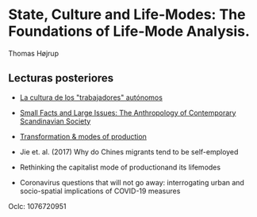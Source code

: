 # State, Culture and Life-Modes: The Foundations of Life-Mode Analysis.
Thomas Højrup


## Lecturas posteriores

- [La cultura de los "trabajadores" autónomos](https://recyt.fecyt.es/index.php/sociologiatrabajo/article/view/59503)

- [Small Facts and Large Issues: The Anthropology of Contemporary Scandinavian Society](https://www.jstor.org/stable/2155886?seq=1)

- [Transformation & modes of production](https://www.researchgate.net/publication/312835836_Transformation_and_Modes_of_Production)

- Jie et. al. (2017) Why do Chines migrants tend to be self-employed

- Rethinking the capitalist mode of productionand its lifemodes

- Coronavirus questions that will not go away: interrogating urban and socio-spatial implications of COVID-19 measures

Oclc: 1076720951

